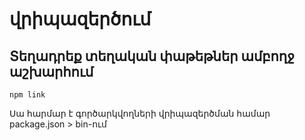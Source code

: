 # վրիպազերծում

## Տեղադրեք տեղական փաթեթներ ամբողջ աշխարհում

`npm link`

Սա հարմար է գործարկվողների վրիպազերծման համար package.json > bin-ում